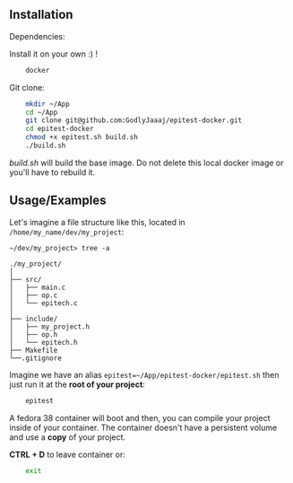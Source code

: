 
## Installation

Dependencies:

Install it on your own :) !
```bash
    docker
```

Git clone:

```bash
    mkdir ~/App
    cd ~/App
    git clone git@github.com:GodlyJaaaj/epitest-docker.git
    cd epitest-docker
    chmod +x epitest.sh build.sh
    ./build.sh
```

*build.sh* will build the base image. Do not delete this local docker image or you'll have to rebuild it.

## Usage/Examples

Let's imagine a file structure like this, located in ```/home/my_name/dev/my_project```:
```
~/dev/my_project> tree -a

./my_project/
│
├── src/
│   ├── main.c
│   ├── op.c
│   └── epitech.c
│
├── include/
│   ├── my_project.h
│   ├── op.h
│   └── epitech.h
├── Makefile
└──.gitignore
```

Imagine we have an alias ```epitest=~/App/epitest-docker/epitest.sh``` then just run it at the **root of your project**:

```bash
    epitest
```

A fedora 38 container will boot and then, you can compile your project inside of your container.
The container doesn't have a persistent volume and use a **copy** of your project.

**CTRL + D** to leave container or:
```bash
    exit
```

